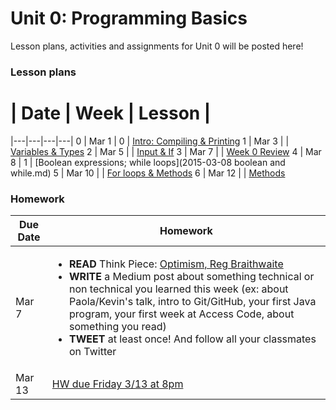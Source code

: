 # Unit 0: Programming Basics

Lesson plans, activities and assignments for Unit 0 will be posted here!

### Lesson plans

 # |  Date | Week | Lesson |
|---|---|---|---|
 0 | Mar 1 | 0 | [Intro: Compiling & Printing](2015-03-01_intro-compiling-printing.md) 
 1 | Mar 3 | | [Variables & Types](2015-03-03_variables-types-strings.md) 
 2 | Mar 5 | | [Input & If](2015-03-05_input-if.md) 
 3 | Mar 7 | | [Week 0 Review](2015-03-07_week-0-review.md) 
 4 | Mar 8 | 1 | [Boolean expressions; while loops](2015-03-08 boolean and while.md)
 5 | Mar 10 | | [For loops & Methods](2015-03-10_for-loops-methods.d)
 6 | Mar 12 | | [Methods](2015-03-12_methods.d)


### Homework

| Due Date | Homework|
|---|---|
| Mar 7 | <ul><li>**READ** Think Piece: [Optimism, Reg Braithwaite](http://braythwayt.com/homoiconic/2009/05/01/optimism.html)</li><li>**WRITE** a Medium post about something technical or non technical you learned this week (ex: about Paola/Kevin's talk, intro to Git/GitHub, your first Java program, your first week at Access Code, about something you read)</li><li>**TWEET** at least once! And follow all your classmates on Twitter</li></ul> |
| Mar 13 | [HW due Friday 3/13 at 8pm](https://github.com/accesscode-2-1/unit-0/issues/3) |
